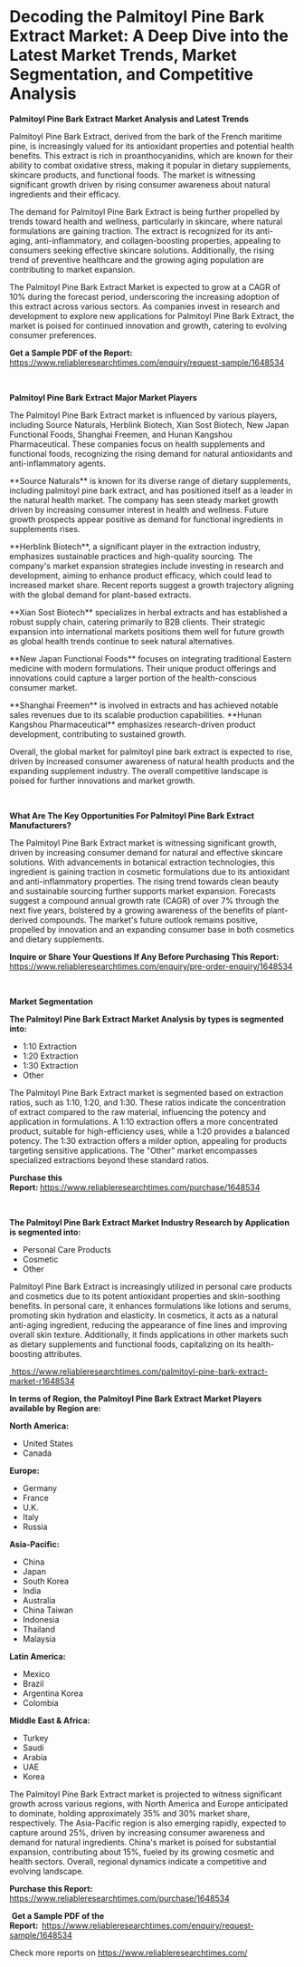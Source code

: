 <p><h1>Decoding the Palmitoyl Pine Bark Extract Market: A Deep Dive into the Latest Market Trends, Market Segmentation, and Competitive Analysis</h1></p><p><strong>Palmitoyl Pine Bark Extract Market Analysis and Latest Trends</strong></p>
<p><p>Palmitoyl Pine Bark Extract, derived from the bark of the French maritime pine, is increasingly valued for its antioxidant properties and potential health benefits. This extract is rich in proanthocyanidins, which are known for their ability to combat oxidative stress, making it popular in dietary supplements, skincare products, and functional foods. The market is witnessing significant growth driven by rising consumer awareness about natural ingredients and their efficacy.</p><p>The demand for Palmitoyl Pine Bark Extract is being further propelled by trends toward health and wellness, particularly in skincare, where natural formulations are gaining traction. The extract is recognized for its anti-aging, anti-inflammatory, and collagen-boosting properties, appealing to consumers seeking effective skincare solutions. Additionally, the rising trend of preventive healthcare and the growing aging population are contributing to market expansion.</p><p>The Palmitoyl Pine Bark Extract Market is expected to grow at a CAGR of 10% during the forecast period, underscoring the increasing adoption of this extract across various sectors. As companies invest in research and development to explore new applications for Palmitoyl Pine Bark Extract, the market is poised for continued innovation and growth, catering to evolving consumer preferences.</p></p>
<p><strong>Get a Sample PDF of the Report:&nbsp;</strong> <a href="https://www.reliableresearchtimes.com/enquiry/request-sample/1648534?utm_campaign=2719&utm_medium=2&utm_source=Github&utm_content=ia&utm_term=01042025&utm_id=palmitoyl-pine-bark-extract">https://www.reliableresearchtimes.com/enquiry/request-sample/1648534</a></p>
<p>&nbsp;</p>
<p><strong>Palmitoyl Pine Bark Extract Major Market Players</strong></p>
<p><p>The Palmitoyl Pine Bark Extract market is influenced by various players, including Source Naturals, Herblink Biotech, Xian Sost Biotech, New Japan Functional Foods, Shanghai Freemen, and Hunan Kangshou Pharmaceutical. These companies focus on health supplements and functional foods, recognizing the rising demand for natural antioxidants and anti-inflammatory agents.</p><p>**Source Naturals** is known for its diverse range of dietary supplements, including palmitoyl pine bark extract, and has positioned itself as a leader in the natural health market. The company has seen steady market growth driven by increasing consumer interest in health and wellness. Future growth prospects appear positive as demand for functional ingredients in supplements rises.</p><p>**Herblink Biotech**, a significant player in the extraction industry, emphasizes sustainable practices and high-quality sourcing. The company's market expansion strategies include investing in research and development, aiming to enhance product efficacy, which could lead to increased market share. Recent reports suggest a growth trajectory aligning with the global demand for plant-based extracts.</p><p>**Xian Sost Biotech** specializes in herbal extracts and has established a robust supply chain, catering primarily to B2B clients. Their strategic expansion into international markets positions them well for future growth as global health trends continue to seek natural alternatives.</p><p>**New Japan Functional Foods** focuses on integrating traditional Eastern medicine with modern formulations. Their unique product offerings and innovations could capture a larger portion of the health-conscious consumer market.</p><p>**Shanghai Freemen** is involved in extracts and has achieved notable sales revenues due to its scalable production capabilities. **Hunan Kangshou Pharmaceutical** emphasizes research-driven product development, contributing to sustained growth.</p><p>Overall, the global market for palmitoyl pine bark extract is expected to rise, driven by increased consumer awareness of natural health products and the expanding supplement industry. The overall competitive landscape is poised for further innovations and market growth.</p></p>
<p>&nbsp;</p>
<p><strong>What Are The Key Opportunities For Palmitoyl Pine Bark Extract Manufacturers?</strong></p>
<p><p>The Palmitoyl Pine Bark Extract market is witnessing significant growth, driven by increasing consumer demand for natural and effective skincare solutions. With advancements in botanical extraction technologies, this ingredient is gaining traction in cosmetic formulations due to its antioxidant and anti-inflammatory properties. The rising trend towards clean beauty and sustainable sourcing further supports market expansion. Forecasts suggest a compound annual growth rate (CAGR) of over 7% through the next five years, bolstered by a growing awareness of the benefits of plant-derived compounds. The market's future outlook remains positive, propelled by innovation and an expanding consumer base in both cosmetics and dietary supplements.</p></p>
<p><strong>Inquire or Share Your Questions If Any Before Purchasing This Report:</strong> <a href="https://www.reliableresearchtimes.com/enquiry/pre-order-enquiry/1648534?utm_campaign=2719&utm_medium=2&utm_source=Github&utm_content=ia&utm_term=01042025&utm_id=palmitoyl-pine-bark-extract">https://www.reliableresearchtimes.com/enquiry/pre-order-enquiry/1648534</a></p>
<p>&nbsp;</p>
<p><strong>Market Segmentation</strong></p>
<p><strong>The Palmitoyl Pine Bark Extract Market Analysis by types is segmented into:</strong></p>
<p><ul><li>1:10 Extraction</li><li>1:20 Extraction</li><li>1:30 Extraction</li><li>Other</li></ul></p>
<p><p>The Palmitoyl Pine Bark Extract market is segmented based on extraction ratios, such as 1:10, 1:20, and 1:30. These ratios indicate the concentration of extract compared to the raw material, influencing the potency and application in formulations. A 1:10 extraction offers a more concentrated product, suitable for high-efficiency uses, while a 1:20 provides a balanced potency. The 1:30 extraction offers a milder option, appealing for products targeting sensitive applications. The "Other" market encompasses specialized extractions beyond these standard ratios.</p></p>
<p><strong>Purchase this Report:&nbsp;</strong><a href="https://www.reliableresearchtimes.com/purchase/1648534?utm_campaign=2719&utm_medium=2&utm_source=Github&utm_content=ia&utm_term=01042025&utm_id=palmitoyl-pine-bark-extract">https://www.reliableresearchtimes.com/purchase/1648534</a></p>
<p>&nbsp;</p>
<p><strong>The Palmitoyl Pine Bark Extract Market Industry Research by Application is segmented into:</strong></p>
<p><ul><li>Personal Care Products</li><li>Cosmetic</li><li>Other</li></ul></p>
<p><p>Palmitoyl Pine Bark Extract is increasingly utilized in personal care products and cosmetics due to its potent antioxidant properties and skin-soothing benefits. In personal care, it enhances formulations like lotions and serums, promoting skin hydration and elasticity. In cosmetics, it acts as a natural anti-aging ingredient, reducing the appearance of fine lines and improving overall skin texture. Additionally, it finds applications in other markets such as dietary supplements and functional foods, capitalizing on its health-boosting attributes.</p></p>
<p><a href="https://www.reliableresearchtimes.com/palmitoyl-pine-bark-extract-market-r1648534?utm_campaign=2719&utm_medium=2&utm_source=Github&utm_content=ia&utm_term=01042025&utm_id=palmitoyl-pine-bark-extract">&nbsp;https://www.reliableresearchtimes.com/palmitoyl-pine-bark-extract-market-r1648534</a></p>
<p><strong>In terms of Region, the Palmitoyl Pine Bark Extract Market Players available by Region are:</strong></p>
<p>
    <p> <strong> North America: </strong>
        <ul>
            <li>United States</li>
            <li>Canada</li>
        </ul>
        </p> 
    <p> <strong> Europe: </strong>
        <ul>
            <li>Germany</li>
            <li>France</li>
            <li>U.K.</li>
            <li>Italy</li>
            <li>Russia</li>
        </ul>
        </p> 
    <p> <strong> Asia-Pacific: </strong>
        <ul>
            <li>China</li>
            <li>Japan</li>
            <li>South Korea</li>
            <li>India</li>
            <li>Australia</li>
            <li>China Taiwan</li>
            <li>Indonesia</li>
            <li>Thailand</li>
            <li>Malaysia</li>
        </ul>
        </p> 
    <p> <strong> Latin America: </strong>
        <ul>
            <li>Mexico</li>
            <li>Brazil</li>
            <li>Argentina Korea</li>
            <li>Colombia</li>
        </ul>
        </p> 
    <p> <strong> Middle East & Africa: </strong>
        <ul>
            <li>Turkey</li>
            <li>Saudi</li>
            <li>Arabia</li>
            <li>UAE</li>
            <li>Korea</li>
        </ul>
    </p>
    </p>
<p><p>The Palmitoyl Pine Bark Extract market is projected to witness significant growth across various regions, with North America and Europe anticipated to dominate, holding approximately 35% and 30% market share, respectively. The Asia-Pacific region is also emerging rapidly, expected to capture around 25%, driven by increasing consumer awareness and demand for natural ingredients. China's market is poised for substantial expansion, contributing about 15%, fueled by its growing cosmetic and health sectors. Overall, regional dynamics indicate a competitive and evolving landscape.</p></p>
<p><strong>Purchase this Report: </strong><a href="https://www.reliableresearchtimes.com/purchase/1648534?utm_campaign=2719&utm_medium=2&utm_source=Github&utm_content=ia&utm_term=01042025&utm_id=palmitoyl-pine-bark-extract">https://www.reliableresearchtimes.com/purchase/1648534</a></p>
<p>&nbsp;<strong>Get a Sample PDF of the Report:&nbsp;&nbsp;</strong><a href="https://www.reliableresearchtimes.com/enquiry/request-sample/1648534?utm_campaign=2719&utm_medium=2&utm_source=Github&utm_content=ia&utm_term=01042025&utm_id=palmitoyl-pine-bark-extract">https://www.reliableresearchtimes.com/enquiry/request-sample/1648534</a></p>
<p><strong></strong></p>
<p>Check more reports on <a href="https://www.reliableresearchtimes.com/?utm_campaign=2719&utm_medium=2&utm_source=Github&utm_content=ia&utm_term=01042025&utm_id=palmitoyl-pine-bark-extract">https://www.reliableresearchtimes.com/</a></p>